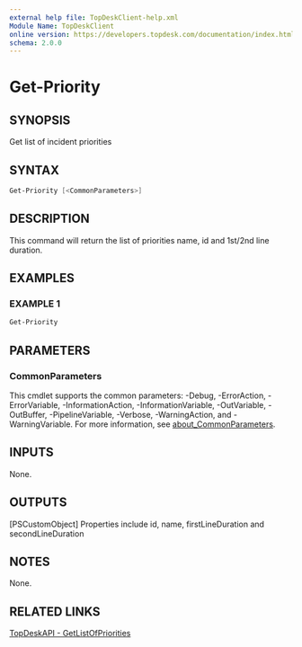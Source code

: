 ```yaml
---
external help file: TopDeskClient-help.xml
Module Name: TopDeskClient
online version: https://developers.topdesk.com/documentation/index.html#api-General-GetListOfPriorities
schema: 2.0.0
---
```


# Get-Priority

## SYNOPSIS

Get list of incident priorities

## SYNTAX

``` Powershell
Get-Priority [<CommonParameters>]
```

## DESCRIPTION

This command will return the list of priorities name, id and 1st/2nd line duration.

## EXAMPLES

### EXAMPLE 1

``` Powershell
Get-Priority
```

## PARAMETERS

### CommonParameters

This cmdlet supports the common parameters: -Debug, -ErrorAction, -ErrorVariable, -InformationAction, -InformationVariable, -OutVariable, -OutBuffer, -PipelineVariable, -Verbose, -WarningAction, and -WarningVariable. For more information, see [about_CommonParameters](http://go.microsoft.com/fwlink/?LinkID=113216).

## INPUTS

None.

## OUTPUTS

[PSCustomObject]
Properties include id, name, firstLineDuration and secondLineDuration

## NOTES

None.

## RELATED LINKS

[TopDeskAPI - GetListOfPriorities](https://developers.topdesk.com/documentation/index.html#api-General-GetListOfPriorities)

